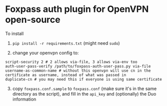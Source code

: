 # Foxpass auth plugin for OpenVPN open-source

To install

1) `pip install -r requirements.txt` (might need `sudo`)

2) change your openvpn config to:

```
script-security 2 # 2 allows via-file, 3 allows via-env too
auth-user-pass-verify /path/to/foxpass-auth-user-pass.py via-file
username-as-common-name # without this openvpn will use cn in the certificate as username, instead of what was passed in
duplicate-cn # you may need this if everyone is using same certificate
```

3) copy `foxpass.conf.sample` to `foxpass.conf` (make sure it's in the same directory as the script), and fill in the `api_key` and (optionally) the Duo information
